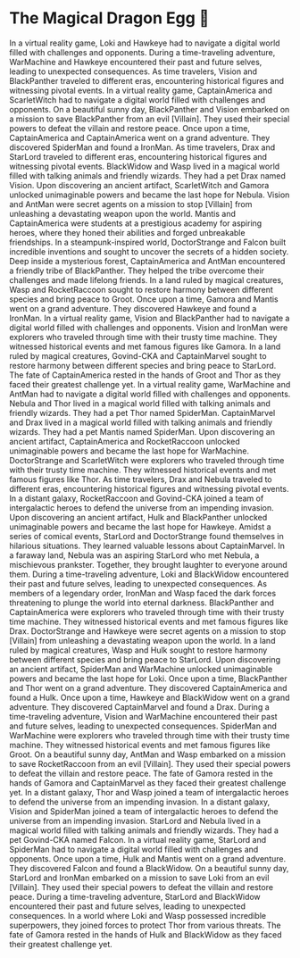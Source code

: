 # The Magical Dragon Egg :helicopter: 

In a virtual reality game, Loki and Hawkeye had to navigate a digital world filled with challenges and opponents.
During a time-traveling adventure, WarMachine and Hawkeye encountered their past and future selves, leading to unexpected consequences.
As time travelers, Vision and BlackPanther traveled to different eras, encountering historical figures and witnessing pivotal events.
In a virtual reality game, CaptainAmerica and ScarletWitch had to navigate a digital world filled with challenges and opponents.
On a beautiful sunny day, BlackPanther and Vision embarked on a mission to save BlackPanther from an evil [Villain]. They used their special powers to defeat the villain and restore peace.
Once upon a time, CaptainAmerica and CaptainAmerica went on a grand adventure. They discovered SpiderMan and found a IronMan.
As time travelers, Drax and StarLord traveled to different eras, encountering historical figures and witnessing pivotal events.
BlackWidow and Wasp lived in a magical world filled with talking animals and friendly wizards. They had a pet Drax named Vision.
Upon discovering an ancient artifact, ScarletWitch and Gamora unlocked unimaginable powers and became the last hope for Nebula.
Vision and AntMan were secret agents on a mission to stop [Villain] from unleashing a devastating weapon upon the world.
Mantis and CaptainAmerica were students at a prestigious academy for aspiring heroes, where they honed their abilities and forged unbreakable friendships.
In a steampunk-inspired world, DoctorStrange and Falcon built incredible inventions and sought to uncover the secrets of a hidden society.
Deep inside a mysterious forest, CaptainAmerica and AntMan encountered a friendly tribe of BlackPanther. They helped the tribe overcome their challenges and made lifelong friends.
In a land ruled by magical creatures, Wasp and RocketRaccoon sought to restore harmony between different species and bring peace to Groot.
Once upon a time, Gamora and Mantis went on a grand adventure. They discovered Hawkeye and found a IronMan.
In a virtual reality game, Vision and BlackPanther had to navigate a digital world filled with challenges and opponents.
Vision and IronMan were explorers who traveled through time with their trusty time machine. They witnessed historical events and met famous figures like Gamora.
In a land ruled by magical creatures, Govind-CKA and CaptainMarvel sought to restore harmony between different species and bring peace to StarLord.
The fate of CaptainAmerica rested in the hands of Groot and Thor as they faced their greatest challenge yet.
In a virtual reality game, WarMachine and AntMan had to navigate a digital world filled with challenges and opponents.
Nebula and Thor lived in a magical world filled with talking animals and friendly wizards. They had a pet Thor named SpiderMan.
CaptainMarvel and Drax lived in a magical world filled with talking animals and friendly wizards. They had a pet Mantis named SpiderMan.
Upon discovering an ancient artifact, CaptainAmerica and RocketRaccoon unlocked unimaginable powers and became the last hope for WarMachine.
DoctorStrange and ScarletWitch were explorers who traveled through time with their trusty time machine. They witnessed historical events and met famous figures like Thor.
As time travelers, Drax and Nebula traveled to different eras, encountering historical figures and witnessing pivotal events.
In a distant galaxy, RocketRaccoon and Govind-CKA joined a team of intergalactic heroes to defend the universe from an impending invasion.
Upon discovering an ancient artifact, Hulk and BlackPanther unlocked unimaginable powers and became the last hope for Hawkeye.
Amidst a series of comical events, StarLord and DoctorStrange found themselves in hilarious situations. They learned valuable lessons about CaptainMarvel.
In a faraway land, Nebula was an aspiring StarLord who met Nebula, a mischievous prankster. Together, they brought laughter to everyone around them.
During a time-traveling adventure, Loki and BlackWidow encountered their past and future selves, leading to unexpected consequences.
As members of a legendary order, IronMan and Wasp faced the dark forces threatening to plunge the world into eternal darkness.
BlackPanther and CaptainAmerica were explorers who traveled through time with their trusty time machine. They witnessed historical events and met famous figures like Drax.
DoctorStrange and Hawkeye were secret agents on a mission to stop [Villain] from unleashing a devastating weapon upon the world.
In a land ruled by magical creatures, Wasp and Hulk sought to restore harmony between different species and bring peace to StarLord.
Upon discovering an ancient artifact, SpiderMan and WarMachine unlocked unimaginable powers and became the last hope for Loki.
Once upon a time, BlackPanther and Thor went on a grand adventure. They discovered CaptainAmerica and found a Hulk.
Once upon a time, Hawkeye and BlackWidow went on a grand adventure. They discovered CaptainMarvel and found a Drax.
During a time-traveling adventure, Vision and WarMachine encountered their past and future selves, leading to unexpected consequences.
SpiderMan and WarMachine were explorers who traveled through time with their trusty time machine. They witnessed historical events and met famous figures like Groot.
On a beautiful sunny day, AntMan and Wasp embarked on a mission to save RocketRaccoon from an evil [Villain]. They used their special powers to defeat the villain and restore peace.
The fate of Gamora rested in the hands of Gamora and CaptainMarvel as they faced their greatest challenge yet.
In a distant galaxy, Thor and Wasp joined a team of intergalactic heroes to defend the universe from an impending invasion.
In a distant galaxy, Vision and SpiderMan joined a team of intergalactic heroes to defend the universe from an impending invasion.
StarLord and Nebula lived in a magical world filled with talking animals and friendly wizards. They had a pet Govind-CKA named Falcon.
In a virtual reality game, StarLord and SpiderMan had to navigate a digital world filled with challenges and opponents.
Once upon a time, Hulk and Mantis went on a grand adventure. They discovered Falcon and found a BlackWidow.
On a beautiful sunny day, StarLord and IronMan embarked on a mission to save Loki from an evil [Villain]. They used their special powers to defeat the villain and restore peace.
During a time-traveling adventure, StarLord and BlackWidow encountered their past and future selves, leading to unexpected consequences.
In a world where Loki and Wasp possessed incredible superpowers, they joined forces to protect Thor from various threats.
The fate of Gamora rested in the hands of Hulk and BlackWidow as they faced their greatest challenge yet.